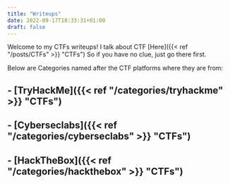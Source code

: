 ```yaml
---
title: "Writeups"
date: 2022-09-17T18:33:31+01:00
draft: false
---
```


Welcome to my CTFs writeups! I talk about CTF [Here]({{< ref "/posts/CTFs" >}} "CTFs") So if you have no clue, just go there first.

Below are Categories named after the CTF platforms where they are from:

## - [TryHackMe]({{< ref "/categories/tryhackme" >}} "CTFs")

## - [Cyberseclabs]({{< ref "/categories/cyberseclabs" >}} "CTFs")

## - [HackTheBox]({{< ref "/categories/hackthebox" >}} "CTFs")
